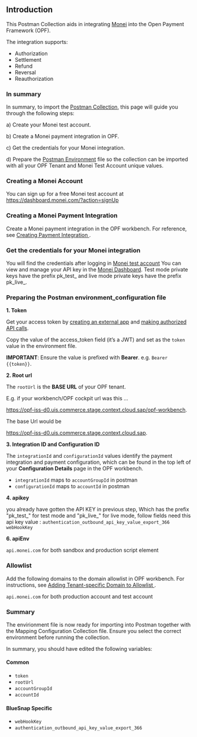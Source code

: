 ## Introduction ##
This Postman Collection aids in integrating [Monei](https://docs.monei.com/docs/) into the Open Payment Framework (OPF).

The integration supports:

* Authorization
* Settlement
* Refund
* Reversal
* Reauthorization


### In summary ###
In summary, to import the [Postman Collection](mapping_configuration.json), this page will guide you through the following steps:

a) Create your Monei test account.

b) Create a Monei payment integration in OPF.

c) Get the credentials for your Monei integration.

d) Prepare the [Postman Environment](environment_configuration.json) file so the collection can be imported with all your OPF Tenant and Monei Test Account unique values. 

### Creating a Monei Account ###
You can sign up for a free Monei test account at https://dashboard.monei.com/?action=signUp

### Creating a Monei Payment Integration ###
Create a Monei payment integration in the OPF workbench. For reference, see [Creating Payment Integration
](https://help.sap.com/docs/SAP_COMMERCE_CLOUD_PUBLIC_CLOUD/0996ba68e5794b8ab51db8d25d4c9f8a/20a64f954df1425391757759011e7e6b.html?state=DRAFT).

### Get the credentials for your Monei integration ###

You will find the credentials after logging in [Monei test account](https://dashboard.monei.com/?action=signIn)
You can view and manage your API key in the [Monei Dashboard](https://dashboard.monei.com/settings/api?_gl=1*1r9xysg*_gcl_au*NDA1NjY1MzMyLjE3MzE1NDc4MDk.).
Test mode private keys have the prefix pk_test_ and live mode private keys have the prefix pk_live_.


### Preparing the Postman environment_configuration file ###

**1. Token**

Get your access token by [creating an external app](https://help.sap.com/docs/SAP_COMMERCE_CLOUD_PUBLIC_CLOUD/0996ba68e5794b8ab51db8d25d4c9f8a/d927d21974fe4b368e063f72733bf0fe.html?state=DRAFT) and [making authorized API calls](https://help.sap.com/docs/SAP_COMMERCE_CLOUD_PUBLIC_CLOUD/0996ba68e5794b8ab51db8d25d4c9f8a/40c792e66e2942209dc853a43533d78d.html?state=DRAFT).

Copy the value of the access_token field (it’s a JWT) and set as the ``token`` value in the environment file.

**IMPORTANT**: Ensure the value is prefixed with **Bearer**. e.g. ``Bearer {{token}}``.

**2. Root url**

The ``rootUrl`` is the **BASE URL** of your OPF tenant.

E.g. if your workbench/OPF cockpit url was this …

<https://opf-iss-d0.uis.commerce.stage.context.cloud.sap/opf-workbench>.

The base Url would be

https://opf-iss-d0.uis.commerce.stage.context.cloud.sap.


**3. Integration ID and Configuration ID**

The ``integrationId`` and ``configurationId`` values identify the payment integration and payment configuration, which can be found in the top left of your **Configuration Details** page in the OPF workbench.

* ``integrationId`` maps to ``accountGroupId`` in postman
* ``configurationId`` maps to ``accountId`` in postman

**4. apikey**

you already have gotten the API KEY in previous step, Which has the prefix "pk_test_" for test mode and "pk_live_" for live mode,
follow fields need this api key value :
``authentication_outbound_api_key_value_export_366``
``webHookKey``

**6. apiEnv**

``api.monei.com`` for  both sandbox and production script element


### Allowlist
Add the following domains to the domain allowlist in OPF workbench. For instructions, see [Adding Tenant-specific Domain to Allowlist
](https://help.sap.com/docs/SAP_COMMERCE_CLOUD_PUBLIC_CLOUD/0996ba68e5794b8ab51db8d25d4c9f8a/a6836485b4494cfaad4033b4ee7a9c64.html?state=DRAFT).


``api.monei.com`` for both  production account and test account


### Summary

The envirionment file is now ready for importing into Postman together with the Mapping Configuration Collection file. Ensure you select the correct environment before running the collection.

In summary, you should have edited the following variables: 

#### Common
- ``token``
- ``rootUrl``
- ``accountGroupId``
- ``accountId`` 

#### BlueSnap Specific
- ``webHookKey``
- ``authentication_outbound_api_key_value_export_366``
  

